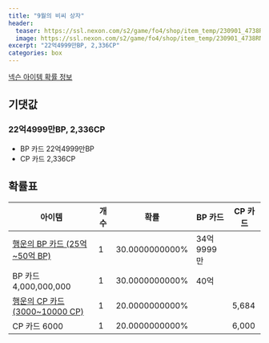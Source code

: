 ```yaml
---
title: "9월의 비씨 상자"
header:
  teaser: https://ssl.nexon.com/s2/game/fo4/shop/item_temp/230901_4738RN76AS92/201704157.png
  image: https://ssl.nexon.com/s2/game/fo4/shop/item_temp/230901_4738RN76AS92/201704157.png
excerpt: "22억4999만BP, 2,336CP"
categories: box
---
```

[넥슨 아이템 확률 정보](http://iteminfo.nexon.com/probability/fo4?sn=7232)

## 기댓값
### 22억4999만BP, 2,336CP
- BP 카드 22억4999만BP
- CP 카드 2,336CP

## 확률표

|아이템|개수|확률|BP 카드|CP 카드|
|---|---|---|---|---|
|[행운의 BP 카드 (25억~50억 BP)](/bp/7218)|1|30.0000000000%|34억9999만||
|BP 카드 4,000,000,000|1|30.0000000000%|40억||
|[행운의 CP 카드 (3000~10000 CP)](/cp/7233)|1|20.0000000000%||5,684|
|CP 카드 6000|1|20.0000000000%||6,000|
